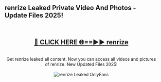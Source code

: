 <h2>renrize Leaked Private Video And Photos - Update Files 2025!</h2>
<br>
<div align="center">
<h2><a href="https://top-ai-tools.click/QrbHav" rel="nofollow">🔴 CLICK HERE 🌐==►► renrize</a></h2>
<br>
Get renrize leaked all content. Now you can access all videos and pictures of renrize. New Updated Files 2025!
<br>
<br>
<a href="https://top-ai-tools.click/QrbHav" rel="nofollow" data-target="animated-image.originalLink"><img src="https://i.ibb.co.com/WyWwxjT/player-gif2.gif" alt="renrize Leaked  OnlyFans" style="max-width: 100%; display: inline-block;" data-target="animated-image.originalImage"></a>
</div>
<br>